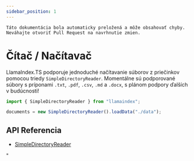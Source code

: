 ```yaml
---
sidebar_position: 1
---
```


`Táto dokumentácia bola automaticky preložená a môže obsahovať chyby. Neváhajte otvoriť Pull Request na navrhnutie zmien.`

# Čítač / Načítavač

LlamaIndex.TS podporuje jednoduché načítavanie súborov z priečinkov pomocou triedy `SimpleDirectoryReader`. Momentálne sú podporované súbory s príponami `.txt`, `.pdf`, `.csv`, `.md` a `.docx`, s plánom podpory ďalších v budúcnosti!

```typescript
import { SimpleDirectoryReader } from "llamaindex";

documents = new SimpleDirectoryReader().loadData("./data");
```

## API Referencia

- [SimpleDirectoryReader](../../api/classes/SimpleDirectoryReader.md)

"
